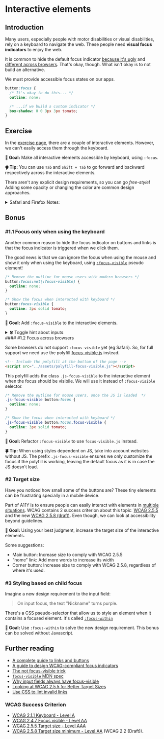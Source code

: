 # Interactive elements

## Introduction

Many users, especially people with motor disabilities or visual disabilities, rely on a keyboard to navigate the web. These people need **visual focus indicators** to enjoy the web.

It is common to hide the default focus indicator [because it's ugly](../assets/imgs/browser-focus.png) and [different across browsers](https://allyjs.io/tests/focus-outline-styles/#style=focus&key=text,radio,checkbox,textarea,button,link,div&browser=firefox,chrome,safari,ie11). That's okay, though. What isn't okay is to not build an alternative.

We must provide accessible focus states on our apps.

```css
button:focus {
  /* It's okay to do this... */
  outline: none;

  /* ...if we build a custom indicator */
  box-shadow: 0 0 3px 3px tomato;
}
```

## Exercise

In the [exercise page](../exercises/2.1.html),
there are a couple of interactive elements. However, we can't easily access them through the keyboard.

**🎯 Goal:** Make all interactive elements accessible by keyboard, using `:focus`.

**🍀 Tip:** You can use `Tab` and `Shift + Tab` to go forward and backward respectively across the interactive elements.

There aren't any explicit design requirements, so you can go _free-style_!
Adding some opacity or changing the color are common design approaches.

<details>

<summary>Safari and Firefox Notes:</summary>

**Safari Note:** By default `Tab` doesn't work on links and buttons. Activate those in _Settings > Advanced > [✓] Press tab to highlight each item on a web page_.

**Firefox Note:** By default `Tab` might [not work on on Mac](https://stackoverflow.com/questions/11704828/how-to-allow-keyboard-focus-of-links-in-firefox/11713537#11713537). Do this: Type `about:config` in the URL bar. Then on the preferences bar, type `accessibility.tabfocus`, create a new "integer" pref, and set it to `7`. If needed, restart Firefox.

</details>

## Bonus

### #1.1 Focus only when using the keyboard

Another common reason to hide the focus indicator on buttons and links is that the focus indicator is triggered when we click them.

The good news is that we can ignore the focus when using the mouse and show it only when using the keyboard, using [`:focus-visible`](https://developer.mozilla.org/en-US/docs/Web/CSS/:focus-visible) pseudo element!

```css
/* Remove the outline for mouse users with modern browsers */
button:focus:not(:focus-visible) {
  outline: none;
}

/* Show the focus when interacted with keyboard */
button:focus-visible {
  outline: 3px solid tomato;
}
```

**🎯 Goal:** Add `:focus-visible` to the interactive elements.

<details>
<summary>🍀 Toggle hint about inputs</summary>

In inputs, the focus-visible is always triggered, even on click. That's not a bug, but rather the [spec's expected behavior](https://github.com/WICG/focus-visible/issues/131).

> UA (Browser User Agents) typically display focus indicators on text fields any time they’re focused, to draw attention to the fact that keyboard input will affect their contents.

</details>
#### #1.2 Focus across browsers

Some browsers do not support `:focus-visible` yet (eg Safari). So, for full support we need use the polyfill [focus-visible.js](https://github.com/WICG/focus-visible) instead.

```html
<!-- Include the polyfill at the bottom of the page -->
<script src="../assets/polyfill-focus-visible.js"></script>
```

This polyfill adds the class `.js-focus-visible` to the interactive element when
the focus should be visibile. We will use it instead of `:focus-visible` selector.

```css
/* Remove the outline for mouse users, once the JS is loaded  */
.js-focus-visible button:focus {
  outline: none;
}

/* Show the focus when interacted with keyboard */
.js-focus-visible button:focus.focus-visible {
  outline: 3px solid tomato;
}
```

**🎯 Goal:** Refactor `:focus-visible` to use `focus-visible.js` instead.

**🍀 Tip:** When using styles dependent on JS, take into account websites without JS. The prefix `.js-focus-visible` ensures we only customize the focus if the polyfill is working, leaving the default focus as it is in case the JS doesn't load.

### #2 Target size

Have you noticed how small some of the buttons are? These tiny elements can be frustrating specially in a mobile device.

Part of A11Y is to ensure people can easily interact with elements in [multiple situations](https://www.w3.org/WAI/WCAG21/Understanding/target-size.html#benefits).
WCAG contains 2 success criterion about this topic: [WCAG 2.5.5](https://www.w3.org/WAI/WCAG21/Understanding/target-size.html) and the new [WCAG 2.5.8 (draft)](https://www.w3.org/WAI/WCAG22/Understanding/target-size-minimum.html). Even though, we can look at accessibility beyond guidelines.

**🎯 Goal:** Using your best judgment, increase the target size of the interactive elements.

Some suggestions:

- Main button: Increase size to comply with WCAG 2.5.5
- "home" link: Add more words to increase its width
- Corner button: Increase size to comply with WCAG 2.5.8, regardless of where it's used.

### #3 Styling based on child focus

Imagine a new design requirement to the input field:

> On input focus, the text "Nickname" turns purple.

There's a CSS pseudo-selector that allow us to style an element when it contains a focused element. It's called [`:focus-within`](https://developer.mozilla.org/en-US/docs/Web/CSS/:focus-within#css)

**🎯 Goal:** Use `:focus-within` to solve the new design requirement. This bonus can be solved without Javascript.

## Further reading

- [A complete guide to links and buttons](https://css-tricks.com/a-complete-guide-to-links-and-buttons/)
- [A guide to design WCAG-compliant focus indicators](https://www.sarasoueidan.com/blog/focus-indicators/)
- [The not focus-visible trick](https://css-tricks.com/the-focus-visible-trick/)
- [`focus-visible` MDN spec](https://developer.mozilla.org/en-US/docs/Web/CSS/:focus-visible)
- [Why input fields always have focus-visible](https://github.com/WICG/focus-visible/issues/131)
- [Looking at WCAG 2.5.5 for Better Target Sizes](https://css-tricks.com/looking-at-wcag-2-5-5-for-better-target-sizes/)
- [Use CSS to lint invalid links](https://twitter.com/argyleink/status/1274364131928309762?s=21)

### WCAG Success Criterion

- [WCAG 2.1.1 Keyboard - Level A](https://www.w3.org/TR/WCAG21/#keyboard)
- [WCAG 2.4.7 Focus visible - Level AA](https://www.w3.org/TR/WCAG21/#focus-visible)
- [WCAG 2.5.5 Target size - Level AAA](https://www.w3.org/TR/WCAG21/#target-size)
- [WCAG 2.5.8 Target size minimum - Level AA](https://www.w3.org/WAI/WCAG22/Understanding/target-size-minimum.html) (WCAG 2.2 (Draft)).

